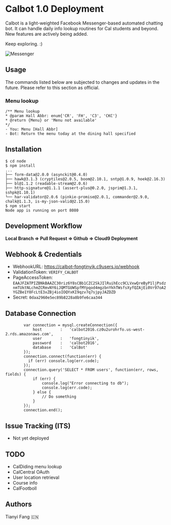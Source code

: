 # Calbot 1.0 Deployment
Calbot is a light-weighted Facebook Messenger-based automated chatting bot. It can handle daily info lookup routines for Cal students and beyond. New features are actively being added.

Keep exploring. :)

![Messenger](https://pmcvariety.files.wordpress.com/2015/08/facebook-messenger-logo.jpg)

## Usage
The commands listed below are subjected to changes and updates in the future. Please refer to this section as official.
### Menu lookup
``` 
/** Menu lookup
* @param Hall Abbr: enum{'CR', 'FH', 'C3', 'CKC'}
* @return {Menu} or 'Menu not available'
*/
- You: Menu [Hall Abbr]
- Bot: Return the menu today at the dining hall specified
```

## Installation

```
$ cd node
$ npm install
...
├── form-data@2.0.0 (asynckit@0.4.0)
├── hawk@3.1.3 (cryptiles@2.0.5, boom@2.10.1, sntp@1.0.9, hoek@2.16.3)
├── bl@1.1.2 (readable-stream@2.0.6)
├── http-signature@1.1.1 (assert-plus@0.2.0, jsprim@1.3.1, sshpk@1.10.1)
└── har-validator@2.0.6 (pinkie-promise@2.0.1, commander@2.9.0, chalk@1.1.3, is-my-json-valid@2.15.0)
$ npm start
Node app is running on port 8080
```

## Development Workflow
**Local Branch => Pull Request => Github => Cloud9 Deployment**


## Webhook & Credentials
* WebhookURL: https://calbot-fongtinyik.c9users.io/webhook 
* ValidationToken: ```VERIFY_CALBOT```
* PageAccessToken: ```EAAJFZATPIZBNkBAAZC30riz6Y8sCBb1CZC2SkJIlRuihEcc9CLVxwQreByP1ljPsdznmTUktNLchmZCRmvNY6iJQMTGUWSpfMYpqod4mgzbnYkhTWsfsXyfQZAjEi0Vr97oA2YGZBe1Y8FcLtE3xZBj4ioIOQYxKI9qzv7q7sjpyJAZDZD```
* Secret: ```0daa2960e5ec89b8228a8b9fe6caa344```

## Database Connection
```
        var connection = mysql.createConnection({
            host        :   'calbot2016.cz0u2urohrfo.us-west-2.rds.amazonaws.com',
            user        :   'fongtinyik',
            password    :   'calbot2016',
            database    :   'CalBot'
        });
        connection.connect(function(err) {
          if (err) console.log(err.code);
        });
        connection.query('SELECT * FROM users', function(err, rows, fields) {
            if (err) {
                console.log("Error connecting to db");
                console.log(err.code);
            } else {
                // Do something
            }
        });
        connection.end();
```

## Issue Tracking (ITS)
* Not yet deployed


## TODO
* CalDiding menu lookup
* CalCentral OAuth
* User location retrieval
* Course info
* CalFootboll


## Authors
Tianyi Fang 🇨🇳




